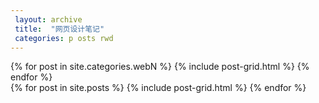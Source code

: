 ```yaml
---
 layout: archive
 title:  "网页设计笔记"
 categories: p osts rwd
---
```



<div class="tiles">
{% for post in site.categories.webN %}
  {% include post-grid.html %}
 {% endfor %}
 </div><!-- /.tiles把所有categories 有 webN 的列出来-->


<div class="tiles">
{% for post in site.posts %}
	{% include post-grid.html %}
{% endfor %}
</div><!-- /.tiles -->
